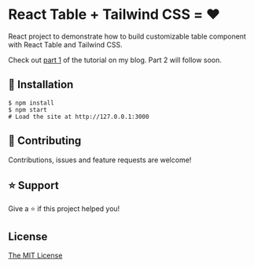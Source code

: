 # React Table + Tailwind CSS = ❤️

React project to demonstrate how to build customizable table component with React Table and Tailwind CSS.

Check out [part 1](https://www.samuelliedtke.com/blog/react-table-tutorial-part-1/) of the tutorial on my blog. Part 2 will follow soon.

## 📖 Installation
```shell
$ npm install
$ npm start
# Load the site at http://127.0.0.1:3000
```

## 🤝 Contributing
Contributions, issues and feature requests are welcome! 

## ⭐️ Support
Give a ⭐️ if this project helped you!

## License
[The MIT License](https://github.com/jimmybutton/react-tailwind-table/blob/main/LICENSE)